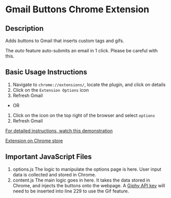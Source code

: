 # Gmail Buttons Chrome Extension

## Description

Adds buttons to Gmail that inserts custom tags and gifs.

The *auto* feature auto-submits an email in 1 click. Please be careful with this.

## Basic Usage Instructions

1. Navigate to `chrome://extensions/`, locate the plugin, and click on details
2. Click on the `Extension Options` icon
3. Refresh Gmail
* OR
1. Click on the icon on the top right of the browser and select `options`
2. Refresh Gmail

[For detailed instructions, watch this demonstration](https://www.youtube.com/watch?v=An9cFyygz00)

[Extension on Chrome store](https://chrome.google.com/webstore/detail/gmail-buttons/jmcajpbnkcmpoajjgfojgjbbhjjcejah)


## Important JavaScript Files
1. options.js
The logic to manipulate the options page is here. User input data is collected and stored in Chrome.
2. content.js
The main logic goes in here. It takes the data stored in Chrome, and injects the buttons onto the webpage. A [Giphy API key](https://developers.giphy.com/) will need to be inserted into line 229 to use the Gif feature.
